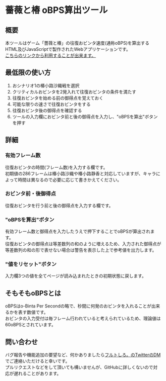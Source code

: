 # 薔薇と椿 oBPS算出ツール

## 概要
本ツールはゲーム「薔薇と椿」の往復おビンタ速度(通称oBPS)を算出するHTML及びJavaScriptで製作されたWebアプリケーションです。  
[こちらのリンクから利用することが出来ます。](https://2ru10shi6.github.io/o-bps/)

## 最低限の使い方
1. おシナリオ1の椿小路沙織戦を選択
2. クリティカルおビンタを2発入れて往復おビンタの条件を満たす
3. 往復おビンタを始める前の御得点を覚えておく
4. 可能な限りの速さで往復おビンタをする
5. 往復おビンタ後の御得点を確認する
6. ツールの入力欄におビンタ前と後の御得点を入力し、"oBPSを算出"ボタンを押す

## 詳細
### 有効フレーム数
往復おビンタの時間(フレーム数)を入力する欄です。  
初期値の286フレームは椿小路沙織や椿小路静香と対応していますが、キャラによって時間は異なるので必要に応じて書きかえてください。

### おビンタ前・後御得点
往復おビンタを行う前と後の御得点を入力する欄です。

### "oBPSを算出"ボタン
有効フレーム数と御得点を入力したうえで押下することでoBPSが算出されます。  
往復おビンタの御得点は等差数列の和のように増えるため、入力された御得点が等差数列の和の形で表せない場合は警告を表示した上で参考値を出力します。

### "値をリセット"ボタン
入力欄3つの値を全てページが読み込まれたときの初期状態に戻します。

## そもそもoBPSとは
oBPSはo-Binta Per Secondの略で、秒間に何発のおビンタを入れることが出来るかを表す数値です。  
おビンタの入力受付は毎フレーム行われていると考えられているため、理論値は60oBPSとされています。

## 問い合わせ
バグ報告や機能追加の要望など、何かありましたら[フルトしろ。のTwitterのDM](https://x.com/2RU10SHI6)でご連絡いただけると幸いです。  
プルリクエストなどをして頂いても構いませんが、GitHubに詳しくないので対応が遅れることがあります。
